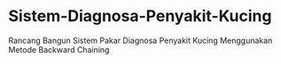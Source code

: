 # Sistem-Diagnosa-Penyakit-Kucing
Rancang Bangun Sistem Pakar Diagnosa Penyakit Kucing Menggunakan Metode Backward Chaining
